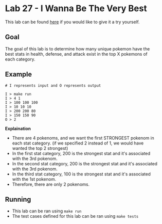# Lab 27 - I Wanna Be The Very Best

This lab can be found [here](https://open.kattis.com/problems/iwannabe) if you would like to give it a try yourself.

## Goal

The goal of this lab is to determine how many unique pokemon have the best stats in health, defense, and attack exist in the top X pokemons of each category.

## Example
```
# I represents input and O represents output

I > make run
I > 4 1
I > 100 100 100
I > 10 10 10
I > 200 200 80
I > 150 150 90
O > 2
```

**Explaination**
- There are 4 pokenoms, and we want the first STRONGEST pokenom in each stat category. (if we specified 2 instead of 1, we would have wanted the top 2 strongest)
- In the first stat category, 200 is the strongest stat and it's associated with the 3rd pokenom.
- In the second stat category, 200 is the strongest stat and it's associated with the 3rd pokenom.
- In the third stat category, 100 is the strongest stat and it's associated with the 1st pokenom.
- Therefore, there are only 2 pokenoms.

## Running

- This lab can be ran using `make run`
- The test cases defined for this lab can be ran using `make tests`